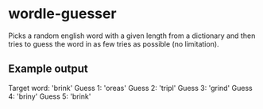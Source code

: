 # wordle-guesser

Picks a random english word with a given length from a dictionary and then tries to guess the word in as few tries as possible (no limitation).

## Example output

Target word: 'brink'
Guess 1:     'oreas'
Guess 2:     'tripl'
Guess 3:     'grind'
Guess 4:     'briny'
Guess 5:     'brink'
